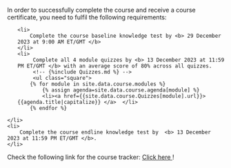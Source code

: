In order to successfully complete the course and receive a course certificate, you need to fulfil the following requirements:
<ul class="square List">

    <li>
        Complete the course baseline knowledge test by <b> 29 December 2023 at 9:00 AM ET/GMT </b>
    </li>
    <li>
         Complete all 4 module quizzes by <b> 13 December 2023 at 11:59 PM ET/GMT </b> with an average score of 80% across all quizzes.
         <!-- {%include Quizzes.md %} -->
         <ul class="square">
        {% for module in site.data.course.modules %}
            {% assign agenda=site.data.course.agenda[module] %}
            <li><a href={{site.data.course.Quizzes[module].url}}>{{agenda.title|capitalize}} </a>  </li>
        {% endfor %}
</ul>

    </li>
    <li>
        Complete the course endline knowledge test by  <b> 13 December 2023 at 11:59 PM ET/GMT </b>.
    </li>
</ul>


Check the following link for the course tracker:
<a href="">Click here </a>!

